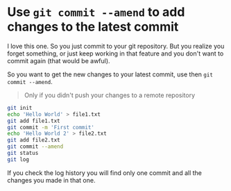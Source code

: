 # Use `git commit --amend` to add changes to the latest commit

I love this one. So you just commit to your git repository. But you
realize you forget something, or just keep working in that feature and
you don't want to commit again (that would be awful).

So you want to get the new changes to your latest commit, use then `git
commit --amend`.

> Only if you didn't push your changes to a remote repository

```bash
git init
echo 'Hello World' > file1.txt
git add file1.txt
git commit -m 'First commit'
echo 'Hello World 2' > file2.txt
git add file2.txt
git commit --amend
git status
git log
```

If you check the log history you will find only one commit and all the
changes you made in that one.

